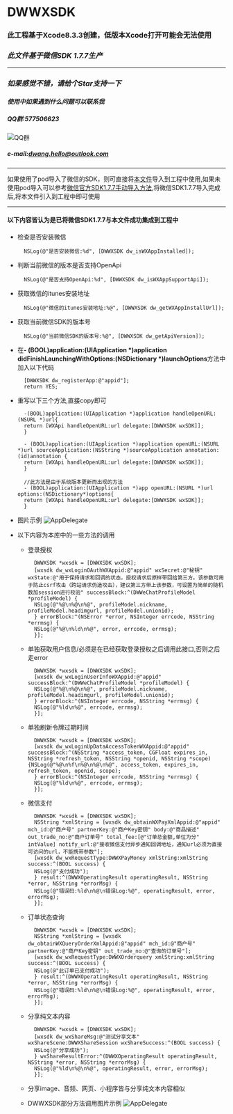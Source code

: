 # DWWXSDK
### 此工程基于Xcode8.3.3创建，低版本Xcode打开可能会无法使用
### *此文件基于<strong>微信SDK 1.7.7</strong>生产*

---

### *如果感觉不错，请给个Star支持一下*
#### *使用中如果遇到什么问题可以联系我*
##### *QQ群:577506623*
![QQ群](https://github.com/dwanghello/DWTransform/blob/master/QQ群.png)
##### *e-mail:dwang.hello@outlook.com*

---
如果使用了pod导入了微信的SDK，则可直接将[本文件](https://github.com/dwanghello/DWWXSDK/tree/master/DWWXSDK)导入到工程中使用,如果未使用pod导入可以参考[微信官方SDK1.7.7手动导入方法](https://open.weixin.qq.com/cgi-bin/showdocument?action=dir_list&t=resource/res_list&verify=1&id=1417694084&token=&lang=zh_CN),将微信SDK1.7.7导入完成后,将本文件引入到工程中即可使用

---
#### 以下内容皆认为是已将微信SDK1.7.7与本文件成功集成到工程中
- 检查是否安装微信

        NSLog(@"是否安装微信:%d", [DWWXSDK dw_isWXAppInstalled]);
- 判断当前微信的版本是否支持OpenApi

        NSLog(@"是否支持OpenApi:%d", [DWWXSDK dw_isWXAppSupportApi]);
- 获取微信的itunes安装地址

        NSLog(@"微信的itunes安装地址:%@", [DWWXSDK dw_getWXAppInstallUrl]);
        
- 获取当前微信SDK的版本号

        NSLog(@"当前微信SDK的版本号:%@", [DWWXSDK dw_getApiVersion]);
- 在<strong>- (BOOL)application:(UIApplication *)application didFinishLaunchingWithOptions:(NSDictionary *)launchOptions</strong>方法中加入以下代码

        [DWWXSDK dw_registerApp:@"appid"];
        return YES;

- 重写以下三个方法,直接copy即可
    
        -(BOOL)application:(UIApplication *)application handleOpenURL:(NSURL *)url{
        return [WXApi handleOpenURL:url delegate:[DWWXSDK wxSDK]];
        }

        - (BOOL)application:(UIApplication *)application openURL:(NSURL *)url sourceApplication:(NSString *)sourceApplication annotation:(id)annotation {
        return [WXApi handleOpenURL:url delegate:[DWWXSDK wxSDK]];
        }
     
        //此方法是由于系统版本更新而出现的方法
        - (BOOL)application:(UIApplication *)app openURL:(NSURL *)url options:(NSDictionary*)options{
        return [WXApi handleOpenURL:url delegate:[DWWXSDK wxSDK]];
        }    
- 图片示例
![AppDelegate](https://github.com/dwanghello/DWWXSDK/blob/master/示例/AppDelegate.png)

- 以下内容为本库中的一些方法的调用
    - 登录授权
            
            DWWXSDK *wxsdk = [DWWXSDK wxSDK];
            [wxsdk dw_wxLoginOAuthWXAppid:@"appid" wxSecret:@"秘钥" wxState:@"用于保持请求和回调的状态，授权请求后原样带回给第三方。该参数可用于防止csrf攻击（跨站请求伪造攻击），建议第三方带上该参数，可设置为简单的随机数加session进行校验" successBlock:^(DWWeChatProfileModel *profileModel) {
            NSLog(@"%@\n%@\n%@", profileModel.nickname, profileModel.headimgurl, profileModel.unionid);
            } errorBlock:^(NSError *error, NSInteger errcode, NSString *errmsg) {
            NSLog(@"%@\n%ld\n%@", error, errcode, errmsg);
            }];
    - 单独获取用户信息/必须是在已经获取登录授权之后调用此接口,否则之后走error
            
            DWWXSDK *wxsdk = [DWWXSDK wxSDK];
            [wxsdk dw_wxLoginUserInfoWXAppid:@"appid" successBlock:^(DWWeChatProfileModel *profileModel) {
            NSLog(@"%@\n%@\n%@", profileModel.nickname, profileModel.headimgurl, profileModel.unionid);
            } errorBlock:^(NSInteger errcode, NSString *errmsg) {
            NSLog(@"%ld\n%@", errcode, errmsg);
            }];
    - 单独刷新令牌过期时间
        
            DWWXSDK *wxsdk = [DWWXSDK wxSDK];
            [wxsdk dw_wxLoginUpDataAccessTokenWXAppid:@"appid" successBlock:^(NSString *access_token, CGFloat expires_in, NSString *refresh_token, NSString *openid, NSString *scope) {NSLog(@"%@\n%f\n%@\n%@\n%@", access_token, expires_in, refresh_token, openid, scope);
            } errorBlock:^(NSInteger errcode, NSString *errmsg) {
            NSLog(@"%ld\n%@", errcode, errmsg);
            }];
    - 微信支付
    
            DWWXSDK *wxsdk = [DWWXSDK wxSDK];
            NSString *xmlString = [wxsdk dw_obtainWXPayXmlAppid:@"appid" mch_id:@"商户号" partnerKey:@"商户Key密钥" body:@"商品描述" out_trade_no:@"商户订单号" total_fee:[@"订单总金额,单位为分" intValue] notify_url:@"接收微信支付异步通知回调地址，通知url必须为直接可访问的url，不能携带参数"];
            [wxsdk dw_wxRequestType:DWWXPayMoney xmlString:xmlString success:^(BOOL success) {
            NSLog(@"支付成功");
            } result:^(DWWXOperatingResult operatingResult, NSString *error, NSString *errorMsg) {
            NSLog(@"错误码:%ld\n%@\n错误Log:%@", operatingResult, error, errorMsg);
            }];
    - 订单状态查询

            DWWXSDK *wxsdk = [DWWXSDK wxSDK];
            NSString *xmlString = [wxsdk dw_obtainWXQueryOrderXmlAppid:@"appid" mch_id:@"商户号" partnerKey:@"商户Key密钥" out_trade_no:@"查询的订单号"];
            [wxsdk dw_wxRequestType:DWWXOrderquery xmlString:xmlString success:^(BOOL success) {
            NSLog(@"此订单已支付成功");
            } result:^(DWWXOperatingResult operatingResult, NSString *error, NSString *errorMsg) {
            NSLog(@"错误码:%ld\n%@\n错误Log:%@", operatingResult, error, errorMsg);
            }];
    - 分享纯文本内容
        
            DWWXSDK *wxsdk = [DWWXSDK wxSDK];
            [wxsdk dw_wxShareMsg:@"测试分享文本" wxShareScene:DWWXShareSession wxShareSuccess:^(BOOL success) {
            NSLog(@"分享成功");
            } wxShareResultError:^(DWWXOperatingResult operatingResult, NSString *error, NSString *errorMsg) {
            NSLog(@"%ld\n%@\n%@", operatingResult, error, errorMsg);
            }];
    - 分享image、音频、网页、小程序皆与分享纯文本内容相似
    - DWWXSDK部分方法调用图片示例
    ![AppDelegate](https://github.com/dwanghello/DWWXSDK/blob/master/示例/DWWXSDK部分方法调用示例.png)


